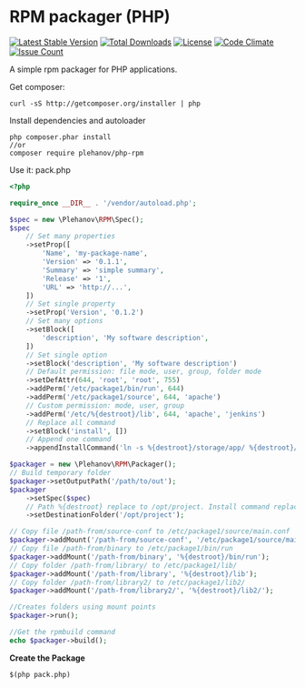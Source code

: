 RPM packager (PHP)
==================

[![Latest Stable Version](https://poser.pugx.org/plehanov/php-rpm/v/stable)](https://packagist.org/packages/plehanov/php-rpm)
[![Total Downloads](https://poser.pugx.org/plehanov/php-rpm/downloads)](https://packagist.org/packages/plehanov/php-rpm) [![License](https://poser.pugx.org/plehanov/php-rpm/license)](https://packagist.org/packages/plehanov/php-rpm)
[![Code Climate](https://codeclimate.com/github/plehanov/php-rpm/badges/gpa.svg)](https://codeclimate.com/github/plehanov/php-rpm)
[![Issue Count](https://codeclimate.com/github/plehanov/php-rpm/badges/issue_count.svg)](https://codeclimate.com/github/plehanov/php-rpm)

A simple rpm packager for PHP applications.

Get composer:

```
curl -sS http://getcomposer.org/installer | php
```

Install dependencies and autoloader

```
php composer.phar install
//or
composer require plehanov/php-rpm
```

Use it: pack.php

```php
<?php

require_once __DIR__ . '/vendor/autoload.php';

$spec = new \Plehanov\RPM\Spec();
$spec
    // Set many properties
    ->setProp([
        'Name', 'my-package-name',
        'Version' => '0.1.1',
        'Summary' => 'simple summary',
        'Release' => '1',
        'URL' => 'http://...',
    ])
    // Set single property
    ->setProp('Version', '0.1.2')
    // Set many options
    ->setBlock([
        'description', 'My software description',
    ])
    // Set single option
    ->setBlock('description', 'My software description')    
    // Default permission: file mode, user, group, folder mode
    ->setDefAttr(644, 'root', 'root', 755)
    ->addPerm('/etc/package1/bin/run', 644)
    ->addPerm('/etc/package1/source', 644, 'apache')
    // Custom permission: mode, user, group    
    ->addPerm('/etc/%{destroot}/lib', 644, 'apache', 'jenkins')
    // Replace all command
    ->setBlock('install', [])
    // Append one command
    ->appendInstallCommand('ln -s %{destroot}/storage/app/ %{destroot}/public/storage');

$packager = new \Plehanov\RPM\Packager();
// Build temporary folder
$packager->setOutputPath('/path/to/out');
$packager
    ->setSpec($spec)
    // Path %{destroot} replace to /opt/project. Install command replace too.
    ->setDestinationFolder('/opt/project');

// Copy file /path-from/source-conf to /etc/package1/source/main.conf
$packager->addMount('/path-from/source-conf', '/etc/package1/source/main.conf');
// Copy file /path-from/binary to /etc/package1/bin/run
$packager->addMount('/path-from/binary', '%{destroot}/bin/run');
// Copy folder /path-from/library/ to /etc/package1/lib/
$packager->addMount('/path-from/library', '%{destroot}/lib');
// Copy folder /path-from/library2/ to /etc/package1/lib2/
$packager->addMount('/path-from/library2/', '%{destroot}/lib2/');

//Creates folders using mount points
$packager->run();

//Get the rpmbuild command
echo $packager->build();
```

**Create the Package**

```
$(php pack.php)
```
